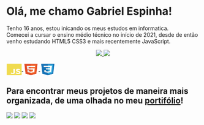 <div>
  <h1>Olá, me chamo Gabriel Espinha!</h1>
  <p>Tenho 16 anos, estou inicando os meus estudos em informatica.<br> Comecei a cursar o ensino médio técnico no início de 2021, desde de então venho estudando HTML5 CSS3 e mais recentemente JavaScript.</p>
 
  <div align="center">
  <a href="https://github.com/spnh">
  <img height="180em" src="https://github-readme-stats.vercel.app/api?username=Spnh&show_icons=true&theme=react&include_all_commits=true&count_private=true"/>
  <img height="180em" src="https://github-readme-stats.vercel.app/api/top-langs/?username=Spnh&layout=compact&langs_count=7&theme=react"/>
</div>
<div style="display: inline_block"><br>
  <img align="center" alt="Rafa-Js" height="30" width="40" src="https://raw.githubusercontent.com/devicons/devicon/master/icons/javascript/javascript-plain.svg">
  <img align="center" alt="Rafa-HTML" height="30" width="40" src="https://raw.githubusercontent.com/devicons/devicon/master/icons/html5/html5-original.svg">
  <img align="center" alt="Rafa-CSS" height="30" width="40" src="https://raw.githubusercontent.com/devicons/devicon/master/icons/css3/css3-original.svg">
</div>
    </a>
  
  ##
  
  <div>
    <h2> Para encontrar meus projetos de maneira mais organizada, de uma olhada no meu <a target="blank" href="https://spnh.github.io/certificard/">portifólio</a>! </h2>
  </div>
  
<div> 
  <a href="https://www.linkedin.com/in/gabriel-araujo-espinha-4156ab1bb/" target="_blank"><img src="https://img.shields.io/badge/-LinkedIn-%230077B5?style=for-the-badge&logo=linkedin&logoColor=white" target="_blank"></a>  
  <a href = "gabriel.spnh@gmail.com"><img src="https://img.shields.io/badge/Gmail-D14836?style=for-the-badge&logo=gmail&logoColor=white" target="_blank"></a>
  <a href="https://twitter.com/GabrielSpnh" target="_blank"><img src="https://img.shields.io/badge/Twitter-1DA1F2?style=for-the-badge&logo=twitter&logoColor=white" target="_blank"></a> 
    <a href="https://instagram.com/gbl_spnh" target="_blank"><img src="https://img.shields.io/badge/-Instagram-%23E4405F?style=for-the-badge&logo=instagram&logoColor=white" target="_blank"></a>
</div>
 
  
